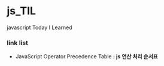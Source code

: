 # js_TIL
javascript Today I Learned

<h3>link list</h3>
<ul>
    <li>
        <a herf="https://developer.mozilla.org/en-US/docs/Web/JavaScript/Reference/Operators/Operator_Precedence">
            JavaScript Operator Precedence Table
        </a>
        <b/> : js 연산 처리 순서표 
    </li>
</ul>
